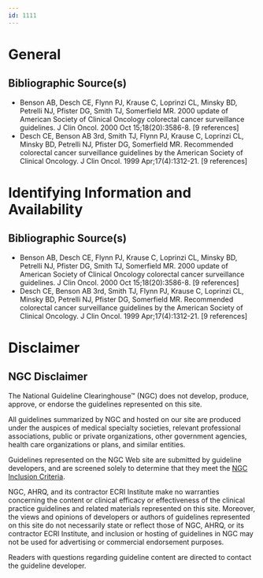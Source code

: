 ```yaml
---
id: 1111
---
```


# General

## Bibliographic Source(s)

- Benson AB, Desch CE, Flynn PJ, Krause C, Loprinzi CL, Minsky BD, Petrelli NJ, Pfister DG, Smith TJ, Somerfield MR. 2000 update of American Society of Clinical Oncology colorectal cancer surveillance guidelines. J Clin Oncol. 2000 Oct 15;18(20):3586-8. [9 references]
- Desch CE, Benson AB 3rd, Smith TJ, Flynn PJ, Krause C, Loprinzi CL, Minsky BD, Petrelli NJ, Pfister DG, Somerfield MR. Recommended colorectal cancer surveillance guidelines by the American Society of Clinical Oncology. J Clin Oncol. 1999 Apr;17(4):1312-21. [9 references]

# Identifying Information and Availability

## Bibliographic Source(s)

- Benson AB, Desch CE, Flynn PJ, Krause C, Loprinzi CL, Minsky BD, Petrelli NJ, Pfister DG, Smith TJ, Somerfield MR. 2000 update of American Society of Clinical Oncology colorectal cancer surveillance guidelines. J Clin Oncol. 2000 Oct 15;18(20):3586-8. [9 references]
- Desch CE, Benson AB 3rd, Smith TJ, Flynn PJ, Krause C, Loprinzi CL, Minsky BD, Petrelli NJ, Pfister DG, Somerfield MR. Recommended colorectal cancer surveillance guidelines by the American Society of Clinical Oncology. J Clin Oncol. 1999 Apr;17(4):1312-21. [9 references]

# Disclaimer

## NGC Disclaimer

The National Guideline Clearinghouse™ (NGC) does not develop, produce, approve, or endorse the guidelines represented on this site.

All guidelines summarized by NGC and hosted on our site are produced under the auspices of medical specialty societies, relevant professional associations, public or private organizations, other government agencies, health care organizations or plans, and similar entities.

Guidelines represented on the NGC Web site are submitted by guideline developers, and are screened solely to determine that they meet the [NGC Inclusion Criteria](/help-and-about/summaries/inclusion-criteria).

NGC, AHRQ, and its contractor ECRI Institute make no warranties concerning the content or clinical efficacy or effectiveness of the clinical practice guidelines and related materials represented on this site. Moreover, the views and opinions of developers or authors of guidelines represented on this site do not necessarily state or reflect those of NGC, AHRQ, or its contractor ECRI Institute, and inclusion or hosting of guidelines in NGC may not be used for advertising or commercial endorsement purposes.

Readers with questions regarding guideline content are directed to contact the guideline developer.


